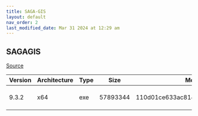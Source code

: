 ```yaml
---
title: SAGA-GIS
layout: default
nav_order: 2
last_modified_date: Mar 31 2024 at 12:29 am
---
```


## SAGAGIS

[Source](http://www.saga-gis.org/)

| Version | Architecture | Type | Size     | Md5                              | URI                                                                                                        |
| ------- | ------------ | ---- | -------- | -------------------------------- | ---------------------------------------------------------------------------------------------------------- |
| 9.3.2   | x64          | exe  | 57893344 | 110d01ce633ac81432b1d47a7d0ffdff | https://gigenet.dl.sourceforge.net/project/saga-gis/SAGA%20-%209/SAGA%20-%209.3.2/saga-9.3.2_x64_setup.exe |
